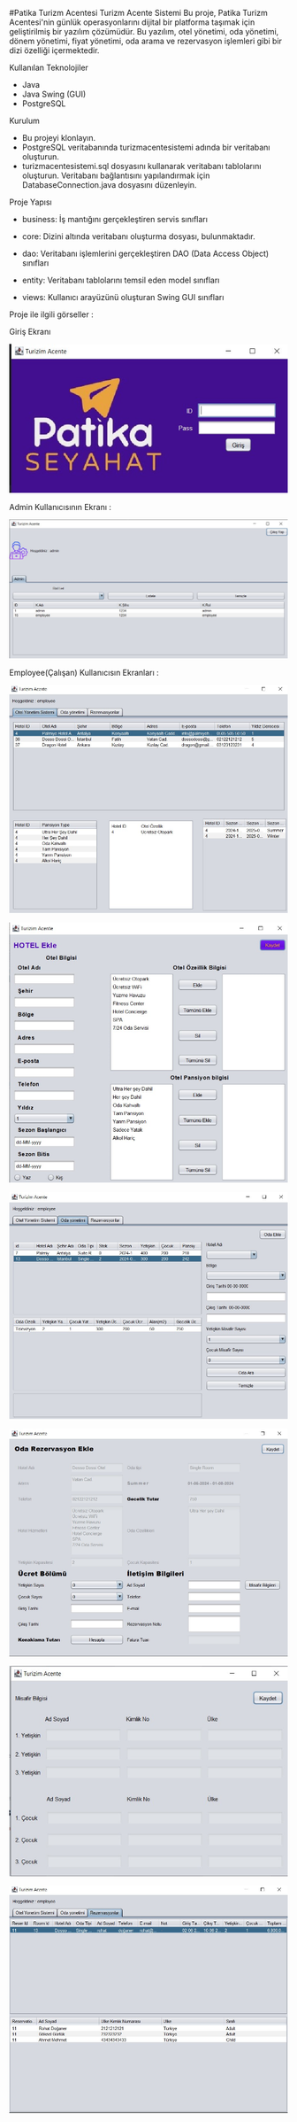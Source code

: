 #Patika Turizm Acentesi Turizm Acente Sistemi
Bu proje, Patika Turizm Acentesi'nin günlük operasyonlarını dijital bir platforma taşımak için geliştirilmiş bir 
yazılım çözümüdür. Bu yazılım, otel yönetimi, oda yönetimi, dönem yönetimi, fiyat yönetimi, oda arama ve rezervasyon 
işlemleri gibi bir dizi özelliği içermektedir.

Kullanılan Teknolojiler
- Java
- Java Swing (GUI)
- PostgreSQL

Kurulum 
- Bu projeyi klonlayın.
- PostgreSQL veritabanında turizmacentesistemi adında bir veritabanı oluşturun.
- turizmacentesistemi.sql dosyasını kullanarak veritabanı tablolarını oluşturun.
Veritabanı bağlantısını yapılandırmak için DatabaseConnection.java dosyasını düzenleyin.

Proje Yapısı

- business: İş mantığını gerçekleştiren servis sınıfları

- core: Dizini altında veritabanı oluşturma dosyası, bulunmaktadır.

- dao: Veritabanı işlemlerini gerçekleştiren DAO (Data Access Object) sınıfları

- entity: Veritabanı tablolarını temsil eden model sınıfları

- views: Kullanıcı arayüzünü oluşturan Swing GUI sınıfları


Proje ile ilgili görseller :

Giriş Ekranı

![img.png](img.png)

Admin Kullanıcısının Ekranı :

![img_1.png](img_1.png)

Employee(Çalışan) Kullanıcısın Ekranları :

![img_2.png](img_2.png)

![img_3.png](img_3.png)

![img_4.png](img_4.png)

![img_5.png](img_5.png)

![img_6.png](img_6.png)

![img_7.png](img_7.png)

